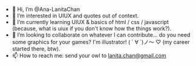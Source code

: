 - 👋 Hi, I’m @Ana-LanitaChan
- 👀 I’m interested in UIUX and quotes out of context.
- 🌱 I’m currently learning UIUX & basics of html / css / javascript (because, what is uiux if you don't know how the things work?).
- 💞️ I’m looking to collaborate on whatever I can contribute... do you need some graphics for your games? I'm illustrator! ( ´ ∀ `)ノ～ ♡ (my career started there, btw).
- 📫 How to reach me: send your owl to lanita.chan@gmail.com

<!---
Ana-LanitaChan/Ana-LanitaChan is a ✨ special ✨ repository because its `README.md` (this file) appears on your GitHub profile.
You can click the Preview link to take a look at your changes.
--->
